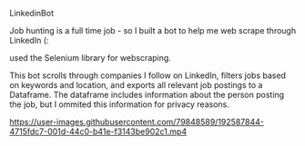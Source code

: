 LinkedinBot

Job hunting is a full time job - so I built a bot to help me web scrape through LinkedIn (:

used the Selenium library for webscraping.

This bot scrolls through companies I follow on LinkedIn, filters jobs based on keywords and location, and exports all relevant job postings to a Dataframe. The dataframe includes information about the person posting the job, but I ommited this information for privacy reasons.



https://user-images.githubusercontent.com/79848589/192587844-4715fdc7-001d-44c0-b41e-f3143be902c1.mp4

